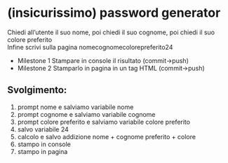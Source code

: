 (insicurissimo) password generator
===
Chiedi all’utente il suo nome,
poi chiedi il suo cognome,
poi chiedi il suo colore preferito  
Infine scrivi sulla pagina nomecognomecolorepreferito24
- Milestone 1
Stampare in console il risultato (commit->push)
- Milestone 2
Stamparlo in pagina in un tag HTML (commit->push)

## Svolgimento:
1. prompt nome e salviamo variabile nome
2. prompt cognome e salviamo variabile cognome
3. prompt colore preferito e salviamo variabile colore preferito
4. salvo variabile 24
5. calcolo e salvo addizione nome + cognome preferito + colore
6. stampo in console
7. stampo in pagina